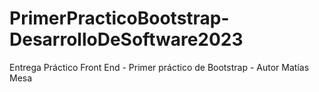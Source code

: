 # PrimerPracticoBootstrap-DesarrolloDeSoftware2023
Entrega Práctico Front End - Primer práctico de Bootstrap - Autor Matías Mesa
